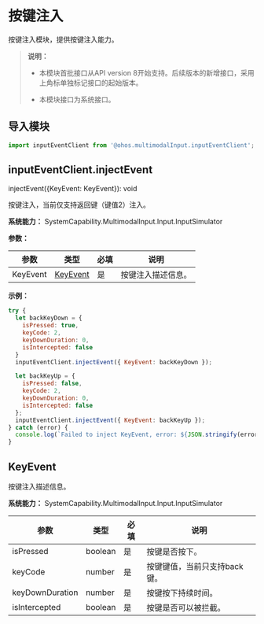 # 按键注入

按键注入模块，提供按键注入能力。

> **说明：**
>
> - 本模块首批接口从API version 8开始支持。后续版本的新增接口，采用上角标单独标记接口的起始版本。
>
> - 本模块接口为系统接口。


## 导入模块


```js
import inputEventClient from '@ohos.multimodalInput.inputEventClient';
```


## inputEventClient.injectEvent

injectEvent({KeyEvent: KeyEvent}): void

按键注入，当前仅支持返回键（键值2）注入。

**系统能力：** SystemCapability.MultimodalInput.Input.InputSimulator

**参数：**

| 参数       | 类型                    | 必填   | 说明        |
| -------- | --------------------- | ---- | --------- |
| KeyEvent | [KeyEvent](#keyevent) | 是    | 按键注入描述信息。 |

**示例：**

```js
try {
  let backKeyDown = {
    isPressed: true,
    keyCode: 2,
    keyDownDuration: 0,
    isIntercepted: false
  }
  inputEventClient.injectEvent({ KeyEvent: backKeyDown });

  let backKeyUp = {
    isPressed: false,
    keyCode: 2,
    keyDownDuration: 0,
    isIntercepted: false
  };
  inputEventClient.injectEvent({ KeyEvent: backKeyUp });
} catch (error) {
  console.log(`Failed to inject KeyEvent, error: ${JSON.stringify(error, [`code`, `message`])}`);
}
```


## KeyEvent

按键注入描述信息。

**系统能力：** SystemCapability.MultimodalInput.Input.InputSimulator

| 参数            | 类型    | 必填 | 说明                       |
| --------------- | ------- | ---- | -------------------------- |
| isPressed       | boolean | 是   | 按键是否按下。               |
| keyCode         | number  | 是   | 按键键值，当前只支持back键。 |
| keyDownDuration | number  | 是   | 按键按下持续时间。           |
| isIntercepted   | boolean | 是   | 按键是否可以被拦截。         |

